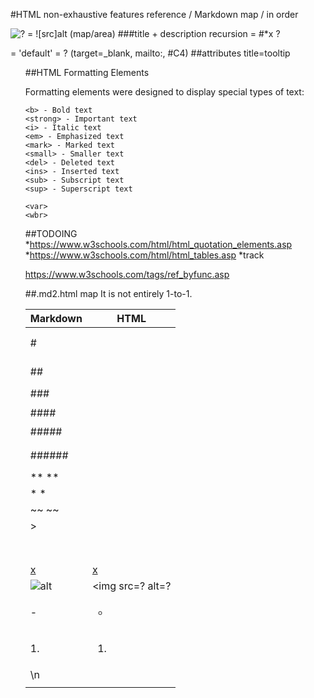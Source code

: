 #HTML non-exhaustive features reference / Markdown map / in order

<img src=? alt=? width=? height=?> = ![src]alt (map/area)
###title + description recursion
<hx href=?> = #*x ?
<p> = 'default'
<a> = ? (target=_blank, mailto:, #C4)
##attributes
title=tooltip
<ul/ol>


##HTML Formatting Elements

Formatting elements were designed to display special types of text:

    <b> - Bold text
    <strong> - Important text
    <i> - Italic text
    <em> - Emphasized text
    <mark> - Marked text
    <small> - Smaller text
    <del> - Deleted text
    <ins> - Inserted text
    <sub> - Subscript text
    <sup> - Superscript text

    <var>
    <wbr>
##TODOING
*https://www.w3schools.com/html/html_quotation_elements.asp
*https://www.w3schools.com/html/html_tables.asp
*track

https://www.w3schools.com/tags/ref_byfunc.asp

##.md2.html map
It is not entirely 1-to-1.

|Markdown|HTML|
|---|---|
|#|<h1></h1>|
|##|<h2></h2>|
|###|<h3></h3>|
|####|<h4></h4>|
|#####|<h5></h5>|
|######|<h6></h6>|
|** **|<strong></strong>|
|* *|<em></em>|
|~~ ~~|<del></del>|
|>|<blockquote></blockquote>|
|` `|<code></code>|
|``` ```|<samp></samp>|
|[x](?)|<a href=?>x</a>|
|![alt](src)|<img src=? alt=?|
|- |<ul><li></li><ul>|
|1. |<ol><li></li><ol>|
|\n|<br>|
|| | ||<table><tr><td></td></tr></table>
